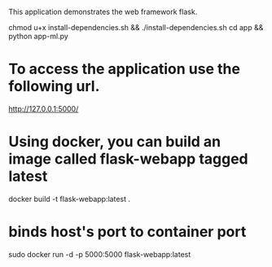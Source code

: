 This application demonstrates the web framework flask.

chmod u+x install-dependencies.sh   &&   ./install-dependencies.sh
cd app && python app-ml.py

# To access the application use the following url.
http://127.0.0.1:5000/




# Using docker, you can build an image called  flask-webapp  tagged latest
docker build -t flask-webapp:latest .


# binds host's port to container port
sudo docker run -d -p 5000:5000 flask-webapp:latest